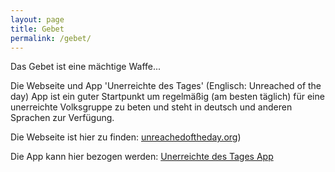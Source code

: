 ```yaml
---
layout: page
title: Gebet
permalink: /gebet/
---
```


Das Gebet ist eine mächtige Waffe...

Die Webseite und App 'Unerreichte des Tages' (Englisch: Unreached of the day) App ist ein guter Startpunkt um regelmäßig (am besten täglich) für eine unerreichte Volksgruppe zu beten
und steht in deutsch und anderen Sprachen zur Verfügung.

Die Webseite ist hier zu finden:
[unreachedoftheday.org](https://unreachedoftheday.org/))

Die App kann hier bezogen werden:
[Unerreichte des Tages App](https://unreachedoftheday.org/resources/mobile-app/)


